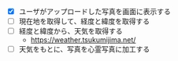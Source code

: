 - [x] ユーザがアップロードした写真を画面に表示する
- [ ] 現在地を取得して、経度と緯度を取得する
- [ ] 経度と緯度から、天気を取得する
  * https://weather.tsukumijima.net/
- [ ] 天気をもとに、写真を心霊写真に加工する
